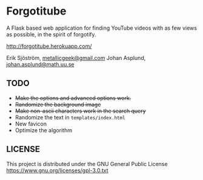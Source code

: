 Forgotitube
=======

A Flask based web application for finding YouTube videos with as few views as possible, in the spirit of forgotify.

http://forgotitube.herokuapp.com/


Erik Sjöström, metallicgeek@gmail.com 
Johan Asplund, johan.asplund@math.uu.se

TODO
----

- <del>Make the options and advanced options work.</del>
- <del>Randomize the background image</del>
- <del>Make non-ascii characters work in the search query </del>
- Randomize the text in `templates/index.html`
- New favicon
- Optimize the algorithm


LICENSE
-------
This project is distributed under the GNU General Public License https://www.gnu.org/licenses/gpl-3.0.txt
